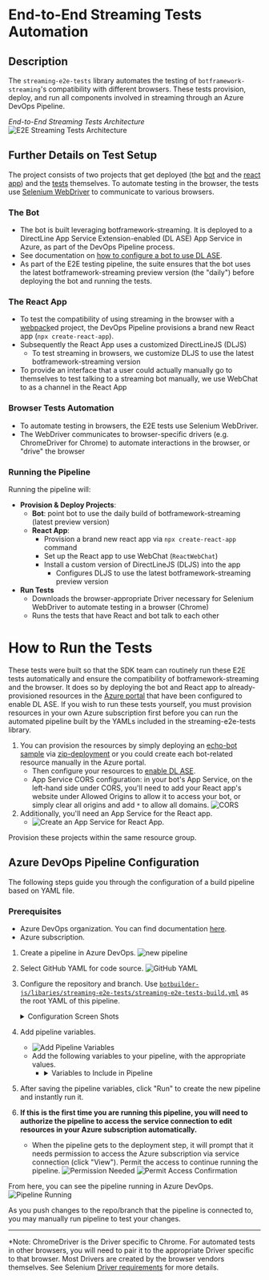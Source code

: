 # End-to-End Streaming Tests Automation

## Description
The `streaming-e2e-tests` library automates the testing of `botframework-streaming`'s compatibility with different browsers. These tests provision, deploy, and run all components involved in streaming through an Azure DevOps Pipeline.

*End-to-End Streaming Tests Architecture*
![E2E Streaming Tests Architecture](./media/streaming-e2e-architecture.png)

## Further Details on Test Setup
The project consists of two projects that get deployed (the [bot](#the-bot) and the [react app](#the-react-app)) and the [tests](#browser-tests-automation) themselves. To automate testing in the browser, the tests use [Selenium WebDriver](https://www.selenium.dev/documentation/en/webdriver/understanding_the_components/) to communicate to various browsers.

### The Bot
- The bot is built leveraging botframework-streaming. It is deployed to a DirectLine App Service Extension-enabled (DL ASE) App Service in Azure, as part of the DevOps Pipeline process.
- See documentation on [how to configure a bot to use DL ASE](https://docs.microsoft.com/en-us/azure/bot-service/bot-service-channel-directline-extension-node-bot?view=azure-bot-service-4.0).
- As part of the E2E testing pipeline, the suite ensures that the bot uses the latest botframework-streaming preview version (the "daily") before deploying the bot and running the tests.

### The React App
- To test the compatibility of using streaming in the browser with a [webpack](https://webpack.js.org/)ed project, the DevOps Pipeline provisions a brand new React app (`npx create-react-app`).
- Subsequently the React App uses a customized DirectLineJS (DLJS)
    - To test streaming in browsers, we customize DLJS to use the latest botframework-streaming version
- To provide an interface that a user could actually manually go to themselves to test talking to a streaming bot manually, we use WebChat to as a channel in the React App

### Browser Tests Automation
- To automate testing in browsers, the E2E tests use Selenium WebDriver.
- The WebDriver communicates to browser-specific drivers (e.g. ChromeDriver for Chrome) to automate interactions in the browser, or "drive" the browser

### Running the Pipeline
Running the pipeline will:
- **Provision & Deploy Projects**:
    - **Bot**: point bot to use the daily build of botframework-streaming (latest preview version)
    - **React App**:
        - Provision a brand new react app via `npx create-react-app` command
        - Set up the React app to use WebChat (`ReactWebChat`)
        - Install a custom version of DirectLineJS (DLJS) into the app
            - Configures DLJS to use the latest botframework-streaming preview version
- **Run Tests**
    - Downloads the browser-appropriate Driver necessary for Selenium WebDriver to automate testing in a browser (Chrome)
    - Runs the tests that have React and bot talk to each other

# How to Run the Tests
These tests were built so that the SDK team can routinely run these E2E tests automatically and ensure the compatibility of botframework-streaming and the browser. It does so by deploying the bot and React app to already-provisioned resources in the [Azure portal](https://ms.portal.azure.com/) that have been configured to enable DL ASE. If you wish to run these tests yourself, you must provision resources in your own Azure subscription first before you can run the automated pipeline built by the YAMLs included in the streaming-e2e-tests library.

1. You can provision the resources by simply deploying an [echo-bot sample](https://github.com/microsoft/BotBuilder-Samples/tree/master/samples/javascript_nodejs/02.echo-bot) via [zip-deployment](https://docs.microsoft.com/en-us/azure/bot-service/bot-builder-deploy-az-cli?view=azure-bot-service-4.0&tabs=javascript) or you could create each bot-related resource manually in the Azure portal.
    - Then configure your resources to [enable DL ASE](https://docs.microsoft.com/en-us/azure/bot-service/bot-service-channel-directline-extension-node-bot?view=azure-bot-service-4.0).
    - App Service CORS configuration: in your bot's App Service, on the left-hand side under CORS, you'll need to add your React app's website under Allowed Origins to allow it to access your bot, or simply clear all origins and add `*` to allow all domains. ![CORS](./media/CORS.png)
1. Additionally, you'll need an App Service for the React app.
    - ![Create an App Service for React App](./media/create-app-service.png).

Provision these projects within the same resource group.

## Azure DevOps Pipeline Configuration
The following steps guide you through the configuration of a build pipeline based on YAML file.

### Prerequisites
- Azure DevOps organization. You can find documentation [here](https://docs.microsoft.com/en-us/azure/devops/organizations/accounts/create-organization?view=azure-devops).
- Azure subscription. 

1. Create a pipeline in Azure DevOps.
    ![new pipeline](./media/new-pipeline.png)

2. Select GitHub YAML for code source.
    ![GitHub YAML](./media/github-yaml.png)

3. Configure the repository and branch. Use [`botbuilder-js/libaries/streaming-e2e-tests/streaming-e2e-tests-build.yml`](https://github.com/microsoft/botbuilder-js/blob/Zerryth/streaming-e2e-tests/libraries/streaming-e2e-tests/build/streaming-e2e-tests-build.yml) as the root YAML of this pipeline.
    <details>
        <summary>Configuration Screen Shots</summary>
    
    - Select a GitHub repo that your Azure Pipeline will sync with. ![Select Repo](./media/select-repo.png)
    
    
    - Select the option of "Existing Azure Pipelines YAML file" ![Configure Your Pipeline](./media/configure-your-pipeline.png)
    
    - Select branch of the repo you want to sync with. For "Path" write the path to the [`streaming-e2e-tests-build.yml`](https://github.com/Zerryth/botbuilder-js/blob/Zerryth/streaming-e2e-tests/libraries/streaming-e2e-tests/build/streaming-e2e-tests-build.yml) file, which will be the "root"/"main" YAML to this testing pipeline. ![Select an Existing YAML File](./media/select-an-existing-yaml-file.png)
    </details>

4. Add pipeline variables.
    - ![Add Pipeline Variables](./media/add-pipeline-variables.png)
    - Add the following variables to your pipeline, with the appropriate values.
        - <details> 
            <summary>Variables to Include in Pipeline</summary>

            - **BotName**: name of bot
            - [**ConnectedServiceNameARM**](https://docs.microsoft.com/en-us/azure/devops/pipelines/library/service-endpoints?view=azure-devops&tabs=yaml#create-a-service-connection)
            - [**MyGetPersonalAccessToken**](https://docs.github.com/en/github/authenticating-to-github/creating-a-personal-access-token)
            - **ReactAppService**: this is the name of your App Service and your website's hostname for your React app. It is the portion that you often see before ".azurewebsites.net" -- https://<*WEBSITE_HOSTNAME*>.azurewebsites.net/
            - **ResourceGroup**: the resource group that contains both bot and React app in Azure portal
        </details>

5. After saving the pipeline variables, click "Run" to create the new pipeline and instantly run it.

6. **If this is the first time you are running this pipeline, you will need to authorize the pipeline to access the service connection to edit resources in your Azure subscription automatically.**
    - When the pipeline gets to the deployment step, it will prompt that it needs permission to access the Azure subscription via service connection (click "View"). Permit the access to continue running the pipeline.
    ![Permission Needed](./media/permission-needed.png)
    ![Permit Access Confirmation](./media/permit-access-confirmation.png)

From here, you can see the pipeline running in Azure DevOps.
![Pipeline Running](./media/pipeline-running.png)

As you push changes to the repo/branch that the pipeline is connected to, you may manually run pipeline to test your changes.
___
    

*Note: ChromeDriver is the Driver specific to Chrome. For automated tests in other browsers, you will need to pair it to the appropriate Driver specific to that browser. Most Drivers are created by the browser vendors themselves. See Selenium [Driver requirements](https://www.selenium.dev/documentation/en/webdriver/driver_requirements/) for more details. 
